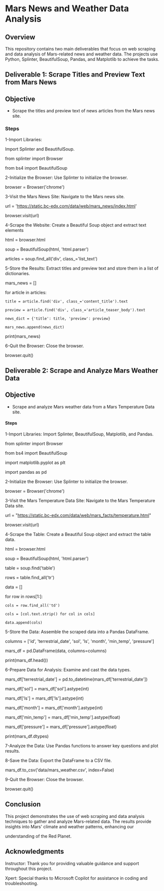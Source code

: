 # Mars News and Weather Data Analysis

## Overview

This repository contains two main deliverables that focus on web scraping and data analysis of Mars-related news and weather data. The projects use Python, Splinter, BeautifulSoup, Pandas, and Matplotlib to 
achieve the tasks.

## Deliverable 1: Scrape Titles and Preview Text from Mars News

## Objective

+ Scrape the titles and preview text of news articles from the Mars news site.

### Steps

1-Import Libraries:

Import Splinter and BeautifulSoup.

from splinter import Browser

from bs4 import BeautifulSoup

2-Initialize the Browser: Use Splinter to initialize the browser.

browser = Browser('chrome')

3-Visit the Mars News Site: Navigate to the Mars news site.

url = 'https://static.bc-edx.com/data/web/mars_news/index.html'

browser.visit(url)

4-Scrape the Website: Create a Beautiful Soup object and extract text elements

html = browser.html

soup = BeautifulSoup(html, 'html.parser')

articles = soup.find_all('div', class_='list_text')

5-Store the Results: Extract titles and preview text and store them in a list of dictionaries.

mars_news = []

for article in articles:
    
    title = article.find('div', class_='content_title').text
    
    preview = article.find('div', class_='article_teaser_body').text
    
    news_dict = {'title': title, 'preview': preview}
    
    mars_news.append(news_dict)

print(mars_news)

6-Quit the Browser: Close the browser.

browser.quit()

## Deliverable 2: Scrape and Analyze Mars Weather Data

## Objective

+ Scrape and analyze Mars weather data from a Mars Temperature Data site.

#### Steps

1-Import Libraries: Import Splinter, BeautifulSoup, Matplotlib, and Pandas.

from splinter import Browser

from bs4 import BeautifulSoup

import matplotlib.pyplot as plt

import pandas as pd

2-Initialize the Browser: Use Splinter to initialize the browser.

browser = Browser('chrome')

3-Visit the Mars Temperature Data Site: Navigate to the Mars Temperature Data site.

url = "https://static.bc-edx.com/data/web/mars_facts/temperature.html"

browser.visit(url)

4-Scrape the Table: Create a Beautiful Soup object and extract the table data.

html = browser.html

soup = BeautifulSoup(html, 'html.parser')

table = soup.find('table')

rows = table.find_all('tr')

data = []

for row in rows[1:]:
    
    cols = row.find_all('td')
    
    cols = [col.text.strip() for col in cols]
    
    data.append(cols)

5-Store the Data: Assemble the scraped data into a Pandas DataFrame.

columns = ['id', 'terrestrial_date', 'sol', 'ls', 'month', 'min_temp', 'pressure']

mars_df = pd.DataFrame(data, columns=columns)

print(mars_df.head())

6-Prepare Data for Analysis: Examine and cast the data types.

mars_df['terrestrial_date'] = pd.to_datetime(mars_df['terrestrial_date'])

mars_df['sol'] = mars_df['sol'].astype(int)

mars_df['ls'] = mars_df['ls'].astype(int)

mars_df['month'] = mars_df['month'].astype(int)

mars_df['min_temp'] = mars_df['min_temp'].astype(float)

mars_df['pressure'] = mars_df['pressure'].astype(float)

print(mars_df.dtypes)

7-Analyze the Data: Use Pandas functions to answer key questions and plot results.

8-Save the Data: Export the DataFrame to a CSV file.

mars_df.to_csv('data/mars_weather.csv', index=False)

9-Quit the Browser: Close the browser.

browser.quit()

## Conclusion

This project demonstrates the use of web scraping and data analysis techniques to gather and analyze Mars-related data. The results provide insights into Mars' climate and weather patterns, enhancing our 

understanding of the Red Planet.

## Acknowledgments

Instructor: Thank you for providing valuable guidance and support throughout this project.

Xpert: Special thanks to Microsoft Copilot for assistance in coding and troubleshooting.



